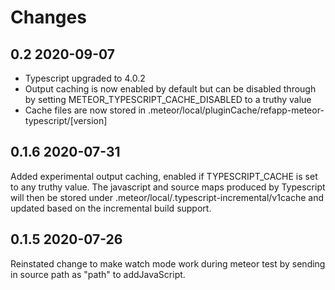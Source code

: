 # Changes

## 0.2 2020-09-07

* Typescript upgraded to 4.0.2
* Output caching is now enabled by default but can be disabled through by setting METEOR_TYPESCRIPT_CACHE_DISABLED to a truthy value
* Cache files are now stored in .meteor/local/pluginCache/refapp-meteor-typescript/[version]

## 0.1.6 2020-07-31
Added experimental output caching, enabled if TYPESCRIPT_CACHE is set to any truthy value.
The javascript and source maps produced by Typescript will then be stored under .meteor/local/.typescript-incremental/v1cache and updated
based on the incremental build support.

## 0.1.5 2020-07-26
Reinstated change to make watch mode work during meteor test by sending in source path as "path" to addJavaScript.

